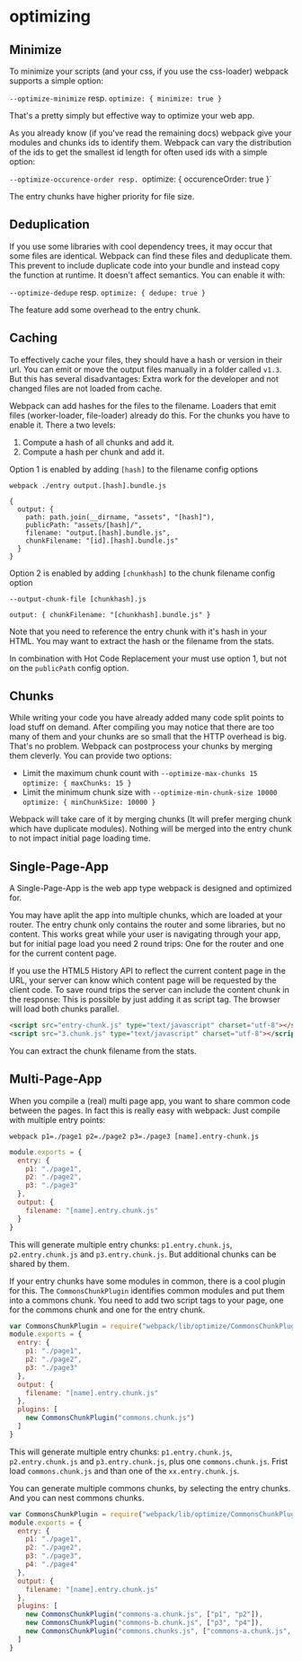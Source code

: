 # optimizing

## Minimize

To minimize your scripts (and your css, if you use the css-loader) webpack supports a simple option:

`--optimize-minimize` resp. `optimize: { minimize: true }`

That's a pretty simply but effective way to optimize your web app.

As you already know (if you've read the remaining docs) webpack give your modules and chunks ids to identify them. Webpack can vary the distribution of the ids to get the smallest id length for often used ids with a simple option:

`--optimize-occurence-order resp. `optimize: { occurenceOrder: true }`

The entry chunks have higher priority for file size.

## Deduplication

If you use some libraries with cool dependency trees, it may occur that some files are identical. Webpack can find these files and deduplicate them. This prevent to include duplicate code into your bundle and instead copy the function at runtime. It doesn't affect semantics. You can enable it with:

`--optimize-dedupe` resp. `optimize: { dedupe: true }`

The feature add some overhead to the entry chunk.

## Caching

To effectively cache your files, they should have a hash or version in their url. You can emit or move the output files manually in a folder called `v1.3`. But this has several disadvantages: Extra work for the developer and not changed files are not loaded from cache.

Webpack can add hashes for the files to the filename. Loaders that emit files (worker-loader, file-loader) already do this. For the chunks you have to enable it. There a two levels:

1. Compute a hash of all chunks and add it.
2. Compute a hash per chunk and add it.

Option 1 is enabled by adding `[hash]` to the filename config options

`webpack ./entry output.[hash].bundle.js`

```
{
  output: {
    path: path.join(__dirname, "assets", "[hash]"),
    publicPath: "assets/[hash]/",
    filename: "output.[hash].bundle.js",
    chunkFilename: "[id].[hash].bundle.js"
  }
}
```

Option 2 is enabled by adding `[chunkhash]` to the chunk filename config option

`--output-chunk-file [chunkhash].js`

`output: { chunkFilename: "[chunkhash].bundle.js" }`

Note that you need to reference the entry chunk with it's hash in your HTML. You may want to extract the hash or the filename from the stats.

In combination with Hot Code Replacement your must use option 1, but not on the `publicPath` config option.

## Chunks

While writing your code you have already added many code split points to load stuff on demand. After compiling you may notice that there are too many of them and your chunks are so small that the HTTP overhead is big. That's no problem. Webpack can postprocess your chunks by merging them cleverly. You can provide two options:

* Limit the maximum chunk count with `--optimize-max-chunks 15` `optimize: { maxChunks: 15 }`
* Limit the minimum chunk size with `--optimize-min-chunk-size 10000` `optimize: { minChunkSize: 10000 }`

Webpack will take care of it by merging chunks (It will prefer merging chunk which have duplicate modules). Nothing will be merged into the entry chunk to not impact initial page loading time.

## Single-Page-App

A Single-Page-App is the web app type webpack is designed and optimized for.

You may have aplit the app into multiple chunks, which are loaded at your router. The entry chunk only contains the router and some libraries, but no content. This works great while your user is navigating through your app, but for initial page load you need 2 round trips: One for the router and one for the current content page.

If you use the HTML5 History API to reflect the current content page in the URL, your server can know which content page will be requested by the client code. To save round trips the server can include the content chunk in the response: This is possible by just adding it as script tag. The browser will load both chunks parallel.

``` html
<script src="entry-chunk.js" type="text/javascript" charset="utf-8"></script>
<script src="3.chunk.js" type="text/javascript" charset="utf-8"></script>
```

You can extract the chunk filename from the stats.

## Multi-Page-App

When you compile a (real) multi page app, you want to share common code between the pages. In fact this is really easy with webpack: Just compile with multiple entry points:

`webpack p1=./page1 p2=./page2 p3=./page3 [name].entry-chunk.js`

``` javascript
module.exports = {
  entry: {
    p1: "./page1",
    p2: "./page2",
    p3: "./page3"
  },
  output: {
    filename: "[name].entry.chunk.js"
  }
}
```

This will generate multiple entry chunks: `p1.entry.chunk.js`, `p2.entry.chunk.js` and `p3.entry.chunk.js`. But additional chunks can be shared by them.

If your entry chunks have some modules in common, there is a cool plugin for this. The `CommonsChunkPlugin` identifies common modules and put them into a commons chunk. You need to add two script tags to your page, one for the commons chunk and one for the entry chunk.

``` javascript
var CommonsChunkPlugin = require("webpack/lib/optimize/CommonsChunkPlugin");
module.exports = {
  entry: {
    p1: "./page1",
    p2: "./page2",
    p3: "./page3"
  },
  output: {
    filename: "[name].entry.chunk.js"
  },
  plugins: [
    new CommonsChunkPlugin("commons.chunk.js")
  ]
}
```

This will generate multiple entry chunks: `p1.entry.chunk.js`, `p2.entry.chunk.js` and `p3.entry.chunk.js`, plus one `commons.chunk.js`. Frist load `commons.chunk.js` and than one of the `xx.entry.chunk.js`.

You can generate multiple commons chunks, by selecting the entry chunks. And you can nest commons chunks.

``` javascript
var CommonsChunkPlugin = require("webpack/lib/optimize/CommonsChunkPlugin");
module.exports = {
  entry: {
    p1: "./page1",
    p2: "./page2",
    p3: "./page3",
    p4: "./page4"
  },
  output: {
    filename: "[name].entry.chunk.js"
  },
  plugins: [
    new CommonsChunkPlugin("commons-a.chunk.js", ["p1", "p2"]),
    new CommonsChunkPlugin("commons-b.chunk.js", ["p3", "p4"]),
    new CommonsChunkPlugin("commons.chunks.js", ["commons-a.chunk.js", "commons-b.chunk.js"])
  ]
}
```
